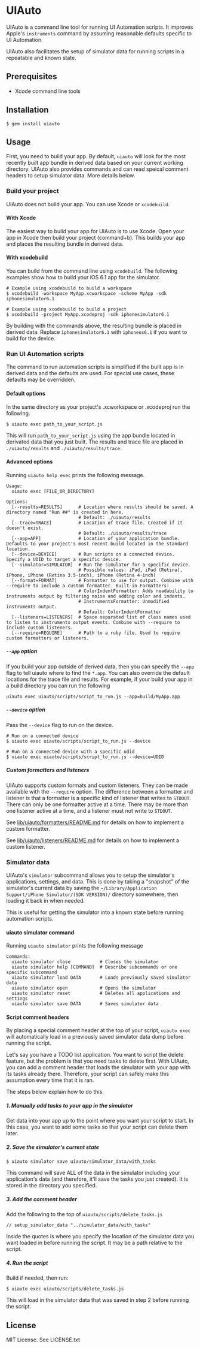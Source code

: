 # UIAuto

UIAuto is a command line tool for running UI Automation scripts. It improves Apple's `instruments` command by assuming reasonable defaults specific to UI Automation.

UIAuto also facilitates the setup of simulator data for running scripts in a repeatable and known state.

## Prerequisites

* Xcode command line tools

## Installation

    $ gem install uiauto

## Usage

First, you need to build your app. By default, `uiauto` will look for the most recently built app bundle in derived data based on your current working directory. UIAuto also provides commands and can read speical comment headers to setup simulator data. More details below.

### Build your project

UIAuto does not build your app. You can use Xcode or `xcodebuild`.

#### With Xcode

The easiest way to build your app for UIAuto is to use Xcode. Open your app in Xcode then build your project (command+b). This builds your app and places the resulting bundle in derived data.

#### With xcodebuild

You can build from the command line using `xcodebuild`. The following examples show how to build your iOS 6.1 app for the simulator.

    # Example using xcodebuild to build a workspace
    $ xcodebuild -workspace MyApp.xcworkspace -scheme MyApp -sdk iphonesimulator6.1

    # Example using xcodebuild to build a project
    $ xcodebuild -project MyApp.xcodeproj -sdk iphonesimulator6.1

By building with the commands above, the resulting bundle is placed in derived data. Replace `iphonesimulator6.1` with `iphoneos6.1` if you want to build for the device.

### Run UI Automation scripts

The command to run automation scripts is simplified if the built app is in derived data and the defaults are used. For special use cases, these defaults may be overridden.

#### Default options

In the same directory as your project's .xcworkspace or .xcodeproj run the following.

    $ uiauto exec path_to_your_script.js

This will run `path_to_your_script.js` using the app bundle located in derivated data that you just built. The results and trace file are placed in `./uiauto/results` and `./uiauto/results/trace`.

#### Advanced options

Running `uiauto help exec` prints the following message.

    Usage:
      uiauto exec [FILE_OR_DIRECTORY]

    Options:
      [--results=RESULTS]      # Location where results should be saved. A directory named "Run ##" is created in here.
                               # Default: ./uiauto/results
      [--trace=TRACE]          # Location of trace file. Created if it doesn't exist.
                               # Default: ./uiauto/results/trace
      [--app=APP]              # Location of your application bundle. Defaults to your project's most recent build located in the standard location.
      [--device=DEVICE]        # Run scripts on a connected device. Specify a UDID to target a specific device.
      [--simulator=SIMULATOR]  # Run the simulator for a specific device.
                               # Possible values: iPad, iPad (Retina), iPhone, iPhone (Retina 3.5-inch), iPhone (Retina 4-inch)
      [--format=FORMAT]        # Formatter to use for output. Combine with --require to include a custom formatter. Built-in Formatters:
                               # ColorIndentFormatter: Adds readability to instruments output by filtering noise and adding color and indents.
                               # InstrumentsFormatter: Unmodified instruments output.
                               # Default: ColorIndentFormatter
      [--listeners=LISTENERS]  # Space separated list of class names used to listen to instruments output events. Combine with --require to include custom listeners.
      [--require=REQUIRE]      # Path to a ruby file. Used to require custom formatters or listeners.

##### `--app` option

If you build your app outside of derived data, then you can specify the `--app` flag to tell uiauto where to find the `*.app`. You can also override the default locations for the trace file and results. For example, if your build your app in a build directory you can run the following

    uiauto exec uiauto/scripts/script_to_run.js --app=build/MyApp.app

##### `--device` option

Pass the `--device` flag to run on the device.

    # Run on a connected device
    $ uiauto exec uiauto/scripts/script_to_run.js --device

    # Run on a connected device with a specific udid
    $ uiauto exec uiauto/scripts/script_to_run.js --device=UDID

##### Custom formatters and listeners

UIAuto supports custom formats and custom listeners. They can be made available with the `--require` option. The difference between a formatter and listener is that a formatter is a specific kind of listener that writes to `STDOUT`. There can only be one formatter active at a time. There may be more than one listener active at a time, and a listener must not write to `STDOUT`.

See [lib/uiauto/formatters/README.md](https://github.com/enriquez/uiauto/tree/master/lib/uiauto/formatters/) for details on how to implement a custom formatter.

See [lib/uiauto/listeners/README.md](https://github.com/enriquez/uiauto/tree/master/lib/uiauto/listeners/) for details on how to implement a custom listener.

### Simulator data

UIAuto's `simulator` subcommand allows you to setup the simulator's applications, settings, and data. This is done by taking a "snapshot" of the simulator's current data by saving the `~/Library/Application Support/iPhone Simulator/(SDK VERSION)/` directory somewhere, then loading it back in when needed.

This is useful for getting the simulator into a known state before running automation scripts.

#### uiauto simulator command

Running `uiauto simulator` prints the following message

    Commands:
      uiauto simulator close           # Closes the simulator
      uiauto simulator help [COMMAND]  # Describe subcommands or one specific subcommand
      uiauto simulator load DATA       # Loads previously saved simulator data
      uiauto simulator open            # Opens the simulator
      uiauto simulator reset           # Deletes all applications and settings
      uiauto simulator save DATA       # Saves simulator data

#### Script comment headers

By placing a special comment header at the top of your script, `uiauto exec` will automatically load in a previously saved simulator data dump before running the script.

Let's say you have a TODO list application. You want to script the delete feature, but the problem is that you need tasks to delete first. With UIAuto, you can add a comment header that loads the simulator with your app with its tasks already there. Therefore, your script can safely make this assumption every time that it is ran.

The steps below explain how to do this.

##### 1. Manually add tasks to your app in the simulator

Get data into your app up to the point where you want your script to start. In this case, you want to add some tasks so that your script can delete them later.

##### 2. Save the simulator's current state

    $ uiauto simulator save uiauto/simulator_data/with_tasks

This command will save ALL of the data in the simulator including your application's data (and therefore, it'll save the tasks you just created). It is stored in the directory you specified.

##### 3. Add the comment header

Add the following to the top of `uiauto/scripts/delete_tasks.js`

    // setup_simulator_data "../simulator_data/with_tasks"

Inside the quotes is where you specify the location of the simulator data you want loaded in before running the script. It may be a path relative to the script.

##### 4. Run the script

Build if needed, then run:

    $ uiauto exec uiauto/scripts/delete_tasks.js

This will load in the simulator data that was saved in step 2 before running the script.

## License

MIT License. See LICENSE.txt
